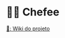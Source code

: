 # 👨‍🍳 Chefee

<a href='https://github.com/Engenharia-de-Software-05N/Wiki/wiki'>📖: Wiki do projeto</a>
